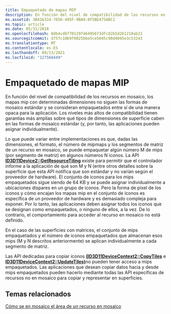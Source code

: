 ```yaml
---
title: Empaquetado de mapas MIP
description: En función del nivel de compatibilidad de los recursos en mosaico, los mapas mip con determinadas dimensiones no siguen las formas de mosaico estándar y se consideran empaquetados entre sí de una manera opaca para la aplicación.
ms.assetid: 3B416324-7656-495F-9BA9-8F5BE475ABC1
ms.topic: article
ms.date: 05/31/2018
ms.openlocfilehash: 0db4cd6f70129f46495673dfc82b5d261210ab21
ms.sourcegitcommit: d75fc10b9f0825bbe5ce5045c90d4045e3c53243
ms.translationtype: MT
ms.contentlocale: es-ES
ms.lasthandoff: 09/13/2021
ms.locfileid: "127568449"
---
```

# <a name="mipmap-packing"></a>Empaquetado de mapas MIP

En función [](tiled-resources-features-tiers.md) del nivel de compatibilidad de los recursos en mosaico, los mapas mip con determinadas dimensiones no siguen las formas de mosaico estándar y se consideran empaquetados entre sí de una manera opaca para la aplicación. Los niveles más altos de compatibilidad tienen garantías más amplias sobre qué tipos de dimensiones de superficie caben en las formas de mosaico estándar (y, por tanto, las aplicaciones pueden asignar individualmente).

Lo que puede variar entre implementaciones es que, dadas las dimensiones, el formato, el número de mipmaps y los segmentos de matriz de un recurso en mosaico, se puede empaquetar algún número M de mips (por segmento de matriz) en algunos números N iconos. La API [**ID3D11Device2::GetResourceTiling**](/windows/desktop/api/D3D11_2/nf-d3d11_2-id3d11device2-getresourcetiling) existe para permitir que el controlador informe a la aplicación de qué son M y N (entre otros detalles sobre la superficie que esta API notifica que son estándar y no varían según el proveedor de hardware). El conjunto de iconos para los mips empaquetados sigue siendo de 64 KB y se puede asignar individualmente a ubicaciones dispares en un grupo de iconos. Pero la forma de píxel de los iconos y cómo encajan los mapas mip en el conjunto de iconos es específica de un proveedor de hardware y es demasiado compleja para exponer. Por lo tanto, las aplicaciones deben asignar todos los iconos que se designan como empaquetados, o ninguno de ellos, a la vez. De lo contrario, el comportamiento para acceder al recurso en mosaico no está definido.

En el caso de las superficies con matrices, el conjunto de mips empaquetados y el número de iconos empaquetados que almacenan esos mips (M y N descritos anteriormente) se aplican individualmente a cada segmento de matriz.

Las API dedicadas para copiar iconos [**(ID3D11DeviceContext2::CopyTiles**](/windows/desktop/api/D3D11_2/nf-d3d11_2-id3d11devicecontext2-copytiles) e [**ID3D11DeviceContext2::UpdateTiles)**](/windows/desktop/api/D3D11_2/nf-d3d11_2-id3d11devicecontext2-updatetiles)no pueden tener acceso a mips empaquetados. Las aplicaciones que desean copiar datos hacia y desde mips empaquetados pueden hacerlo mediante todas las API específicas de recursos no en mosaico para copiar y representar en superficies.

## <a name="related-topics"></a>Temas relacionados

<dl> <dt>

[Cómo se en mosaico el área de un recurso en mosaico](how-a-tiled-resource-s-area-is-tiled.md)
</dt> </dl>

 

 




